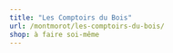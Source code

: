 ```yaml
---
title: "Les Comptoirs du Bois"
url: /montmorot/les-comptoirs-du-bois/
shop: à faire soi-même
---
```

